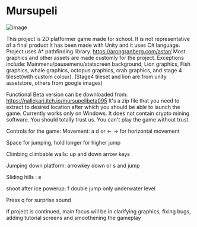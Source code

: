 # Mursupeli

![image](https://user-images.githubusercontent.com/98323288/205046084-e115c622-efb9-4143-ba41-1f002f54b4b7.png)


This project is 2D platformer game made for school. It is not representative of a final product
It has been made with Unity and it uses C# language. 
Project uses A* pathfinding library. https://arongranberg.com/astar/
Most graphics and other assets are made customly for the project. Exceptions include: Mainmenu/pausemenu/statscreen background, Lion graphics, Fish graphics, whale graphics, octopus graphics, crab graphics, and stage 4 tileset(with custom colour). (Stage4 tileset and lion are from unity assetstore, others from google images)

Functional Beta version can be downloaded from: https://nallekari.itch.io/mursupelibeta095
It's a zip file that you need to extract to desired location after which you should be able to launch the game. Currently works only on Windows. 
It does not contain crypto mining software. You should totally trust us. You can't play the game without trust.


Controls for the game:
Movement: a d or <- -> for horizontal movement

Space for jumping, hold longer for higher jump

Climbing climbable walls: up and down arrow keys

Jumping down platform: arrowkey down or s and jump

Sliding hills : e

shoot after ice powerup: f  double jump only underwater level

Press q for surprise sound


If project is continued, main focus will be in clarifying graphics, fixing bugs, adding tutorial screens and smoothening the gameplay
